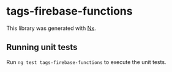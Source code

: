 # tags-firebase-functions

This library was generated with [Nx](https://nx.dev).

## Running unit tests

Run `ng test tags-firebase-functions` to execute the unit tests.
